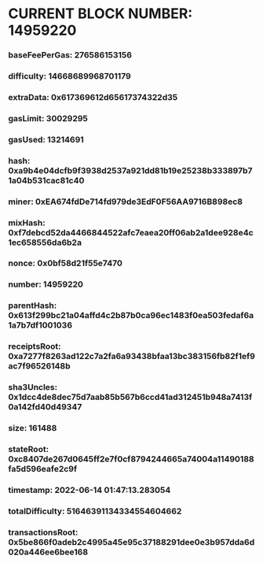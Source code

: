 # CURRENT BLOCK NUMBER: 14959220

### baseFeePerGas: 276586153156
### difficulty: 14668689968701179
### extraData: 0x617369612d65617374322d35
### gasLimit: 30029295
### gasUsed: 13214691
### hash: 0xa9b4e04dcfb9f3938d2537a921dd81b19e25238b333897b71a04b531cac81c40
### miner: 0xEA674fdDe714fd979de3EdF0F56AA9716B898ec8
### mixHash: 0xf7debcd52da4466844522afc7eaea20ff06ab2a1dee928e4c1ec658556da6b2a
### nonce: 0x0bf58d21f55e7470
### number: 14959220
### parentHash: 0x613f299bc21a04affd4c2b87b0ca96ec1483f0ea503fedaf6a1a7b7df1001036
### receiptsRoot: 0xa7277f8263ad122c7a2fa6a93438bfaa13bc383156fb82f1ef9ac7f96526148b
### sha3Uncles: 0x1dcc4de8dec75d7aab85b567b6ccd41ad312451b948a7413f0a142fd40d49347
### size: 161488
### stateRoot: 0xc8407de267d0645ff2e7f0cf8794244665a74004a11490188fa5d596eafe2c9f
### timestamp: 2022-06-14 01:47:13.283054
### totalDifficulty: 51646391134334554604662
### transactionsRoot: 0x5be866f0adeb2c4995a45e95c37188291dee0e3b957dda6d020a446ee6bee168
